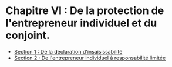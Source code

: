 # Chapitre VI : De la protection de l'entrepreneur individuel et du conjoint.

- [Section 1 : De la déclaration d'insaisissabilité](section-1)
- [Section 2 : De l'entrepreneur individuel à responsabilité limitée](section-2)
